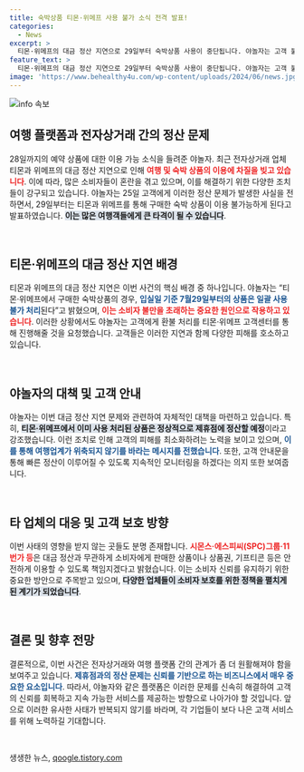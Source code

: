 ```yaml
---
title: 숙박상품 티몬·위메프 사용 불가 소식 전격 발표!
categories:
  - News
excerpt: >
  티몬·위메프의 대금 정산 지연으로 29일부터 숙박상품 사용이 중단됩니다. 야놀자는 고객 불편을 최소화하기 위해 입실일 기준 28일까지 예약 건은 정상 사용 가능하다고 밝혔습니다. 고객과 제휴점에 미치는 영향을 고려한 대응에 관심이 집중됩니다.
feature_text: >
  티몬·위메프의 대금 정산 지연으로 29일부터 숙박상품 사용이 중단됩니다. 야놀자는 고객 불편을 최소화하기 위해 입실일 기준 28일까지 예약 건은 정상 사용 가능하다고 밝혔습니다. 고객과 제휴점에 미치는 영향을 고려한 대응에 관심이 집중됩니다.
image: 'https://www.behealthy4u.com/wp-content/uploads/2024/06/news.jpg'
---
```


<p><img src="https://www.behealthy4u.com/wp-content/uploads/2024/06/news.jpg" alt="info 속보" /></p>

<h2 data-ke-size="size26">여행 플랫폼과 전자상거래 간의 정산 문제</h2>

<p data-ke-size="size16">28일까지의 예약 상품에 대한 이용 가능 소식을 들려준 야놀자. 최근 전자상거래 업체 티몬과 위메프의 대금 정산 지연으로 인해 <b><span style="color: #ee2323;">여행 및 숙박 상품의 이용에 차질을 빚고 있습니다</span></b>. 이에 따라, 많은 소비자들이 혼란을 겪고 있으며, 이를 해결하기 위한 다양한 조치들이 강구되고 있습니다. 야놀자는 25일 고객에게 이러한 정산 문제가 발생한 사실을 전하면서, 29일부터는 티몬과 위메프를 통해 구매한 숙박 상품이 이용 불가능하게 된다고 발표하였습니다. <b><span style="background-color: #21538527;">이는 많은 여행객들에게 큰 타격이 될 수 있습니다</span></b>.</p>

<p data-ke-size="size16">&nbsp;</p>

<h2 data-ke-size="size26">티몬·위메프의 대금 정산 지연 배경</h2>

<p data-ke-size="size16">티몬과 위메프의 대금 정산 지연은 이번 사건의 핵심 배경 중 하나입니다. 야놀자는 “티몬·위메프에서 구매한 숙박상품의 경우, <b><span style="color: #1a5490;">입실일 기준 7월29일부터의 상품은 일괄 사용 불가 처리</span></b>된다”고 밝혔으며, <b><span style="color: #ee2323;">이는 소비자 불만을 초래하는 중요한 원인으로 작용하고 있습니다</span></b>. 이러한 상황에서도 야놀자는 고객에게 환불 처리를 티몬·위메프 고객센터를 통해 진행해줄 것을 요청했습니다. 고객들은 이러한 지연과 함께 다양한 피해를 호소하고 있습니다.</p>

<p data-ke-size="size16">&nbsp;</p>

<h2 data-ke-size="size26">야놀자의 대책 및 고객 안내</h2>

<p data-ke-size="size16">야놀자는 이번 대금 정산 지연 문제와 관련하여 자체적인 대책을 마련하고 있습니다. 특히, <b><span style="background-color: #21538527;">티몬·위메프에서 이미 사용 처리된 상품은 정상적으로 제휴점에 정산할 예정</span></b>이라고 강조했습니다. 이런 조치로 인해 고객의 피해를 최소화하려는 노력을 보이고 있으며, <b><span style="color: #1a5490;">이를 통해 여행업계가 위축되지 않기를 바라는 메시지를 전했습니다</span></b>. 또한, 고객 안내문을 통해 빠른 정산이 이루어질 수 있도록 지속적인 모니터링을 하겠다는 의지 또한 보여줍니다.</p>

<p data-ke-size="size16">&nbsp;</p>

<h2 data-ke-size="size26">타 업체의 대응 및 고객 보호 방향</h2>

<p data-ke-size="size16">이번 사태의 영향을 받지 않는 곳들도 분명 존재합니다. <b><span style="color: #ee2323;">시몬스·에스피씨(SPC)그룹·11번가 등</span></b>은 대금 정산과 무관하게 소비자에게 판매한 상품이나 상품권, 기프티콘 등은 안전하게 이용할 수 있도록 책임지겠다고 밝혔습니다. 이는 소비자 신뢰를 유지하기 위한 중요한 방안으로 주목받고 있으며, <b><span style="background-color: #21538527;">다양한 업체들이 소비자 보호를 위한 정책을 펼치게 된 계기가 되었습니다</span></b>.</p>

<p data-ke-size="size16">&nbsp;</p>

<h2 data-ke-size="size26">결론 및 향후 전망</h2>

<p data-ke-size="size16">결론적으로, 이번 사건은 전자상거래와 여행 플랫폼 간의 관계가 좀 더 원활해져야 함을 보여주고 있습니다. <b><span style="color: #1a5490;">제휴점과의 정산 문제는 신뢰를 기반으로 하는 비즈니스에서 매우 중요한 요소입니다</span></b>. 따라서, 야놀자와 같은 플랫폼은 이러한 문제를 신속히 해결하여 고객의 신뢰를 회복하고 지속 가능한 서비스를 제공하는 방향으로 나아가야 할 것입니다. 앞으로 이러한 유사한 사태가 반복되지 않기를 바라며, 각 기업들이 보다 나은 고객 서비스를 위해 노력하길 기대합니다.</p>

<p data-ke-size="size16">&nbsp;</p>
생생한 뉴스, <a href="https://qoogle.tistory.com" rel="dofollow">qoogle.tistory.com</a>


